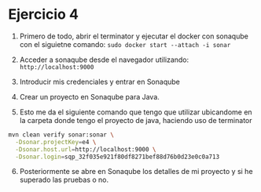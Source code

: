 # Ejercicio 4

1. Primero de todo, abrir el terminator y ejecutar el docker con sonaqube con el siguietne comando:
    `sudo docker start --attach -i sonar`

2. Acceder a sonaqube desde el navegador utilizando:
    `http://localhost:9000`

3. Introducir mis credenciales y entrar en Sonaqube
4. Crear un proyecto en Sonaqube para Java.
5. Esto me da el siguiente comando que tengo que utilizar ubicandome en la carpeta donde tengo el proyecto de java, haciendo uso de terminator

```bash
mvn clean verify sonar:sonar \
  -Dsonar.projectKey=e4 \
  -Dsonar.host.url=http://localhost:9000 \
  -Dsonar.login=sqp_32f035e921f80df8271bef88d76b0d23e0c0a713
```
6. Posteriormente se abre en Sonaqube los detalles de mi proyecto y si he superado las pruebas o no.